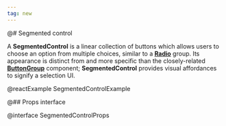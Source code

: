 ```yaml
---
tag: new
---
```


@# Segmented control

A **SegmentedControl** is a linear collection of buttons which allows users to choose an option from multiple choices,
similar to a [**Radio**](#core/components/radio) group. Its appearance is distinct from and more specific than the
closely-related [**ButtonGroup**](#core/components/button-group) component; **SegmentedControl** provides visual
affordances to signify a selection UI.

@reactExample SegmentedControlExample

@## Props interface

@interface SegmentedControlProps
